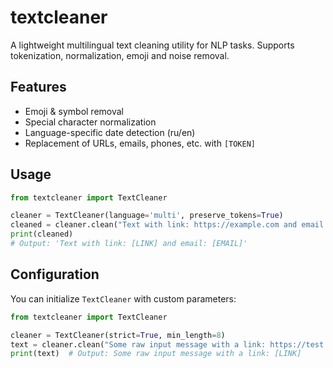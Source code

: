 # textcleaner

A lightweight multilingual text cleaning utility for NLP tasks. Supports tokenization, normalization, emoji and noise removal.

## Features

- Emoji & symbol removal
- Special character normalization
- Language-specific date detection (ru/en)
- Replacement of URLs, emails, phones, etc. with `[TOKEN]`

## Usage

```python
from textcleaner import TextCleaner

cleaner = TextCleaner(language='multi', preserve_tokens=True)
cleaned = cleaner.clean("Text with link: https://example.com and email: me@mail.ru")
print(cleaned)
# Output: 'Text with link: [LINK] and email: [EMAIL]'
```


## Configuration

You can initialize `TextCleaner` with custom parameters:

```python
from textcleaner import TextCleaner

cleaner = TextCleaner(strict=True, min_length=8)
text = cleaner.clean("Some raw input message with a link: https://test.com")
print(text)  # Output: Some raw input message with a link: [LINK]
```
